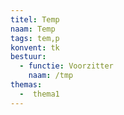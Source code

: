 ```yaml
---
titel: Temp
naam: Temp
tags: tem,p
konvent: tk
bestuur:
  - functie: Voorzitter
    naam: /tmp
themas:
  -  thema1
---
```

